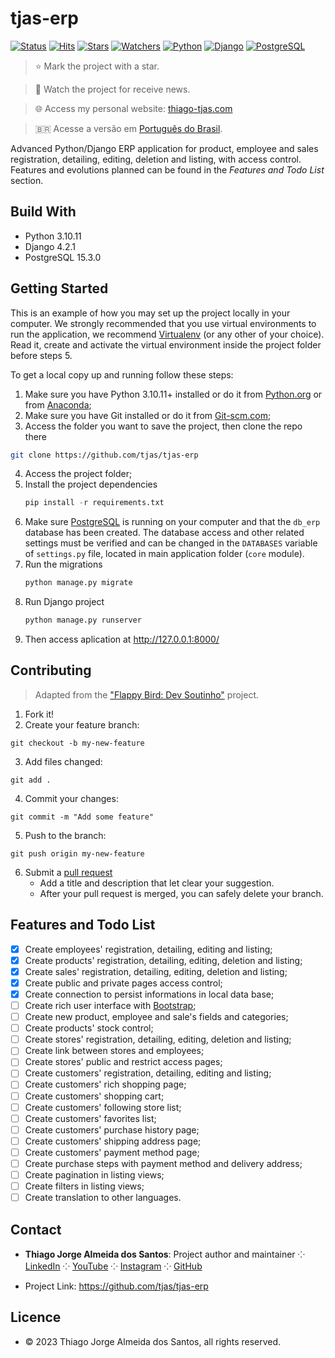 # tjas-erp

[![Status](https://img.shields.io/badge/status-active-brightgreen.svg)](./README.md)
[![Hits](https://hits.seeyoufarm.com/api/count/incr/badge.svg?url=https%3A%2F%2Fgithub.com%2Ftjas%2Ftjas-erp&count_bg=%2379C83D&title_bg=%23555555&title=hits&edge_flat=false)](https://hits.seeyoufarm.com)
[![Stars](https://img.shields.io/github/stars/tjas/tjas-erp?color=yellow)](https://github.com/tjas/tjas-erp)
[![Watchers](https://badgen.net/github/watchers/tjas/tjas-erp/)](https://github.com/tjas/tjas-erp/watchers)
[![Python](https://img.shields.io/badge/python-v3.10.11-darkgreen)](https://www.python.org/)
[![Django](https://img.shields.io/badge/django-v4.2.1-green)](https://www.djangoproject.com/)
[![PostgreSQL](https://img.shields.io/badge/postgresql-v15.3.0-blue)](https://www.postgresql.org/)

> ⭐ Mark the project with a star.

> 👀 Watch the project for receive news.

> 🌐 Access my personal website: [thiago-tjas.com](http://thiago-tjas.com/)

> 🇧🇷 Acesse a versão em [Português do Brasil](./README_pt-br.md).

Advanced Python/Django ERP application for product, employee and sales registration, detailing, editing, deletion and listing, with access control. Features and evolutions planned can be found in the *Features and Todo List* section.

## Build With

* Python 3.10.11
* Django 4.2.1
* PostgreSQL 15.3.0

## Getting Started

This is an example of how you may set up the project locally in your computer. We strongly recommended that you use virtual environments to run the application, we recommend [Virtualenv](https://virtualenv.pypa.io/en/latest/) (or any other of your choice). Read it, create and activate the virtual environment inside the project folder before steps 5.

To get a local copy up and running follow these steps:

1. Make sure you have Python 3.10.11+ installed or do it from [Python.org](https://www.python.org/) or from [Anaconda](https://www.anaconda.com/);
2. Make sure you have Git installed or do it from [Git-scm.com](https://git-scm.com/);
3. Access the folder you want to save the project, then clone the repo there
```sh
git clone https://github.com/tjas/tjas-erp
```
4. Access the project folder;
5. Install the project dependencies
   ```py
   pip install -r requirements.txt
   ```
6. Make sure [PostgreSQL](https://www.postgresql.org/) is running on your computer and that the ```db_erp``` database has been created. The database access and other related settings must be verified and can be changed in the ```DATABASES``` variable of ```settings.py``` file, located in main application folder (```core``` module).
7. Run the migrations
    ```py
    python manage.py migrate
    ```
8. Run Django project
    ```py
    python manage.py runserver
    ```
9. Then access aplication at http://127.0.0.1:8000/

## Contributing

> Adapted from the ["Flappy Bird: Dev Soutinho"](https://github.com/omariosouto/flappy-bird-devsoutinho/blob/master/CONTRIBUTING.md) project.

1. Fork it!
2. Create your feature branch:
```
git checkout -b my-new-feature
```
3. Add files changed:
```
git add .
```
4. Commit your changes:
```
git commit -m "Add some feature"
```
5. Push to the branch:
```
git push origin my-new-feature
```
6. Submit a [pull request](https://docs.github.com/en/pull-requests/collaborating-with-pull-requests/proposing-changes-to-your-work-with-pull-requests/creating-a-pull-request)
    - Add a title and description that let clear your suggestion.
    - After your pull request is merged, you can safely delete your branch.

## Features and Todo List
 
- [x] Create employees' registration, detailing, editing and listing;
- [x] Create products' registration, detailing, editing, deletion and listing;
- [x] Create sales' registration, detailing, editing, deletion and listing;
- [x] Create public and private pages access control;
- [x] Create connection to persist informations in local data base;
- [ ] Create rich user interface with [Bootstrap](https://getbootstrap.com/);
- [ ] Create new product, employee and sale's fields and categories;
- [ ] Create products' stock control;
- [ ] Create stores' registration, detailing, editing, deletion and listing;
- [ ] Create link between stores and employees;
- [ ] Create stores' public and restrict access pages;
- [ ] Create customers' registration, detailing, editing and listing;
- [ ] Create customers' rich shopping page;
- [ ] Create customers' shopping cart;
- [ ] Create customers' following store list;
- [ ] Create customers' favorites list;
- [ ] Create customers' purchase history page;
- [ ] Create customers' shipping address page;
- [ ] Create customers' payment method page;
- [ ] Create purchase steps with payment method and delivery address;
- [ ] Create pagination in listing views;
- [ ] Create filters in listing views;
- [ ] Create translation to other languages.

## Contact

* **Thiago Jorge Almeida dos Santos**: Project author and maintainer ⁘ [LinkedIn](https://www.linkedin.com/in/thiago-tjas) ⁘ [YouTube](https://www.youtube.com/@thiago_tjas) ⁘ [Instagram](https://www.instagram.com/thiago.tjas/) ⁘ [GitHub](https://github.com/tjas)

* Project Link: https://github.com/tjas/tjas-erp

## Licence

* © 2023 Thiago Jorge Almeida dos Santos, all rights reserved.
